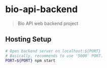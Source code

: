 # bio-api-backend

> Bio API web backend project

## Hosting Setup

```bash
# Open backend server on localhost:${PORT}
# Basically, recommends to use '5000' PORT.
PORT=${PORT} npm start
```